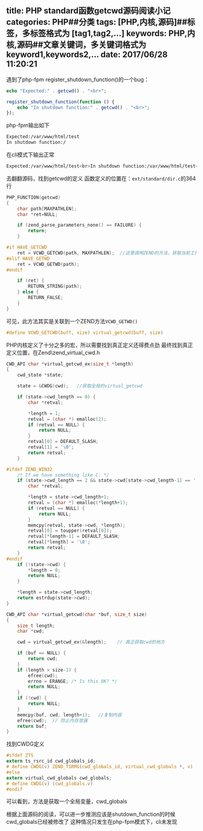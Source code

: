 title: PHP standard函数getcwd源码阅读小记
categories: PHP##分类
tags: [PHP,内核,源码]##标签，多标签格式为 [tag1,tag2,...]
keywords: PHP,内核,源码##文章关键词，多关键词格式为 keyword1,keywords2,...
date: 2017/06/28 11:20:21
---

遇到了php-fpm register_shutdown_function()的一个bug：

``` php
echo "Expected:" . getcwd() . "<br>";

register_shutdown_function(function () {
    echo "In shutdown function:" . getcwd() . "<br>";
});
```
php-fpm输出如下
``` html
Expected:/var/www/html/test
In shutdown function:/
```

在cli模式下输出正常
``` bash 
Expected:/var/www/html/test<br>In shutdown function:/var/www/html/test<br>
```

去翻翻源码，找到getcwd的定义
函数定义的位置在：`ext/standard/dir.c`的364行
``` c
PHP_FUNCTION(getcwd)
{
    char path[MAXPATHLEN];
    char *ret=NULL;

    if (zend_parse_parameters_none() == FAILURE) {
        return;
    }

#if HAVE_GETCWD
    ret = VCWD_GETCWD(path, MAXPATHLEN);  //这里调用ZEND的方法，获取当前工作目录
#elif HAVE_GETWD
    ret = VCWD_GETWD(path);
#endif

    if (ret) {
        RETURN_STRING(path);
    } else {
        RETURN_FALSE;
    }
}
```

<!--more-->

可见，此方法其实是关联到一个ZEND方法`VCWD_GETWD()`
``` c
#define VCWD_GETCWD(buff, size) virtual_getcwd(buff, size)
```

PHP内核定义了十分之多的宏，所以需要找到真正定义还得费点劲
最终找到真正定义位置，在Zend\zend_virtual_cwd.h

``` c
CWD_API char *virtual_getcwd_ex(size_t *length)
{
    cwd_state *state;

    state = &CWDG(cwd);   //获取全局的virtual_getcwd 

    if (state->cwd_length == 0) {
        char *retval;

        *length = 1;
        retval = (char *) emalloc(2);
        if (retval == NULL) {
            return NULL;
        }
        retval[0] = DEFAULT_SLASH;
        retval[1] = '\0';
        return retval;
    }

#ifdef ZEND_WIN32
    /* If we have something like C: */
    if (state->cwd_length == 2 && state->cwd[state->cwd_length-1] == ':') {
        char *retval;

        *length = state->cwd_length+1;
        retval = (char *) emalloc(*length+1);
        if (retval == NULL) {
            return NULL;
        }
        memcpy(retval, state->cwd, *length);
        retval[0] = toupper(retval[0]);
        retval[*length-1] = DEFAULT_SLASH;
        retval[*length] = '\0';
        return retval;
    }
#endif
    if (!state->cwd) {
        *length = 0;
        return NULL;
    }

    *length = state->cwd_length;
    return estrdup(state->cwd);
}

CWD_API char *virtual_getcwd(char *buf, size_t size)
{
    size_t length;
    char *cwd;

    cwd = virtual_getcwd_ex(&length);    // 真正获取cwd的地方

    if (buf == NULL) {
        return cwd;
    }
    if (length > size-1) {
        efree(cwd);
        errno = ERANGE; /* Is this OK? */
        return NULL;
    }
    if (!cwd) {
        return NULL;
    }
    memcpy(buf, cwd, length+1);   //复制内容
    efree(cwd);  // 防止内存泄漏
    return buf;
}
```

找到CWDG定义
``` c
#ifdef ZTS
extern ts_rsrc_id cwd_globals_id;
# define CWDG(v) ZEND_TSRMG(cwd_globals_id, virtual_cwd_globals *, v)
#else
extern virtual_cwd_globals cwd_globals;
# define CWDG(v) (cwd_globals.v)
#endif
```

可以看到，方法是获取一个全局变量，cwd_globals

根据上面源码的阅读，可以进一步推测应该是shutdown_function的时候cwd_globals已经被修改了
这种情况只发生在php-fpm模式下，cli未发现